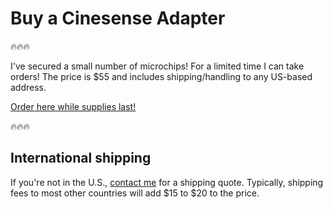 # Buy a Cinesense Adapter

🔥🔥🔥

I've secured a small number of microchips! For a limited time I can take orders! The price is $55 and includes shipping/handling to any US-based address. 

[Order here while supplies last!](https://www.paypal.com/instantcommerce/checkout/253NYFSKX75HA)

🔥🔥🔥

## International shipping

If you're not in the U.S., [contact me](https://github.com/jaytavares) for a shipping quote. Typically, shipping fees to most other countries will add $15 to $20 to the price.
